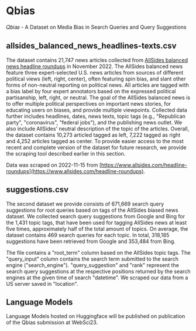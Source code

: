 # Qbias
𝑄𝑏𝑖𝑎𝑠 - A Dataset on Media Bias in Search Queries and Query Suggestions

## allsides_balanced_news_headlines-texts.csv
The dataset contains 21,747 news articles collected from [AllSides balanced news headline roundups](https://www.allsides.com/headline-roundups) in November 2022. 
The AllSides balanced news feature three expert-selected U.S. news articles from sources of different political views (left, right, center), often featuring spin bias, and slant other forms of non-neutral reporting on political news. All articles are tagged with a bias label by four expert annotators based on the expressed political partisanship, left, right, or neutral. The goal of the AllSides balanced news is to offer multiple political perspectives on important news stories, for educating users on biases, and provide multiple viewpoints. Collected data further includes headlines, dates, news texts, topic tags (e.g., "Republican party", "coronavirus", "federal jobs"), and the publishing news outlet. We also include AllSides' neutral description of the topic of the articles.
Overall, the dataset contains 10,273 articled tagged as left, 7,222 tagged as right and 4,252 articles tagged as center. To provide easier access to the most recent and complete version of the dataset for future research, we provide the scraping tool described earlier in this section.

Data was scraped on 2022-11-15 from [https://www.allsides.com/headline-roundups](https://www.allsides.com/headline-roundups).

## suggestions.csv 
The second dataset we provide consists of 671,669 search query suggestions for root queries based on tags of the AllSides biased news dataset. 
We collected search query suggestions from Google and Bing for the 1,431 topic tags, that have been used for tagging AllSides news at least five times, approximately half of the total amount of topics. 
On average, the dataset contains 469 search queries for each topic.
In total, 318,185 suggestions have been retrieved from Google and 353,484 from Bing.

The file contains a "root_term" column based on the AllSides topic tags. The "query_input" column contains the search term submitted to the search engine ("search_engine"). "query_suggestion"	and "rank" represent the search query suggestions at the respective positions returned by the search engines at the given time of search "datetime". We scraped our data from a US server saved in "location".


## Language Models
Language Models hosted on Huggingface will be published on publication of the Qbias submission at WebSci23.
